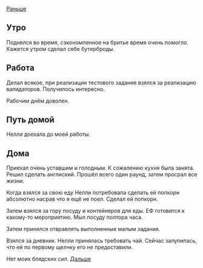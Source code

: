 [Раньше](2020.04.26.md)  
## Утро
Поднялся во время, сэкономленное на бритье время очень помогло.
Кажется утром сделал себе бутерброды.
## Работа
Делал всякое, при реализации тестового задания взялся за реализацию валидаторов. Получилось интересно.

Рабочим днём доволен.
## Путь домой
Нелли доехала до моей работы.
## Дома
Приехал очень уставшим и голодным. К сожалению кухня была занята. Решил сделать англиский. Прошёл всего один раунд, затем просрал все жизни.

Когда взялся за свою еду Нелли потребовала сделать ей попкорн абсолютно насрав что я ещё не поел. Сделал ей попкорн.

Затем взялся за гору посуду и контейнеров для еды. ЕФ готовится к какому-то мероприятию. Мыл посуду полтора часа.

Затем принялся отвравлять выполненные малым задания.

Взялся за дневник. Нелли принялась требовать чай. Сейчас залупилась, что ей по первому щелчку его не предоставили.

Нет моих блядских сил.
[Дальше](2020.04.28.md)